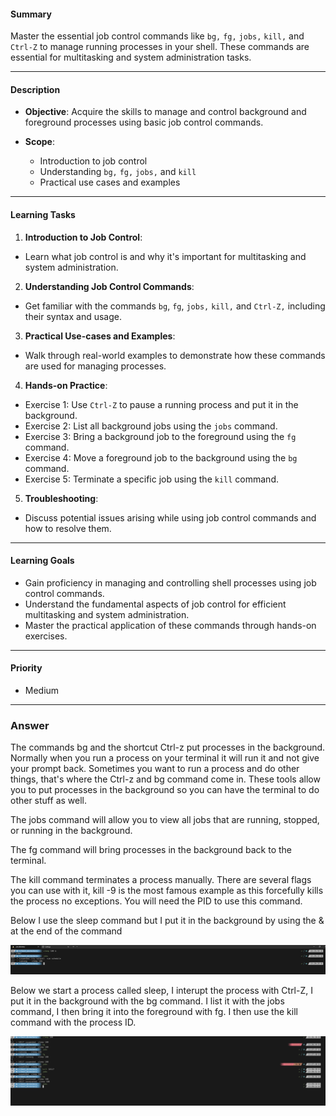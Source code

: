 #### Summary

Master the essential job control commands like `bg,` `fg,` `jobs,` `kill,` and `Ctrl-Z` to manage running processes in your shell. These commands are essential for multitasking and system administration tasks.

---

#### Description

- **Objective**: Acquire the skills to manage and control background and foreground processes using basic job control commands.
  
- **Scope**: 
  - Introduction to job control
  - Understanding `bg,` `fg,` `jobs,` and `kill`
  - Practical use cases and examples
  
---

#### Learning Tasks

1. **Introduction to Job Control**: 
  - Learn what job control is and why it's important for multitasking and system administration.
  
2. **Understanding Job Control Commands**: 
  - Get familiar with the commands `bg`, `fg`, `jobs,` `kill,` and `Ctrl-Z,` including their syntax and usage.
  
3. **Practical Use-cases and Examples**: 
  - Walk through real-world examples to demonstrate how these commands are used for managing processes.
  
4. **Hands-on Practice**: 
  - Exercise 1: Use `Ctrl-Z` to pause a running process and put it in the background.
  - Exercise 2: List all background jobs using the `jobs` command.
  - Exercise 3: Bring a background job to the foreground using the `fg` command.
  - Exercise 4: Move a foreground job to the background using the `bg` command.
  - Exercise 5: Terminate a specific job using the `kill` command.
  
5. **Troubleshooting**: 
  - Discuss potential issues arising while using job control commands and how to resolve them.

---

#### Learning Goals

- Gain proficiency in managing and controlling shell processes using job control commands.
- Understand the fundamental aspects of job control for efficient multitasking and system administration.
- Master the practical application of these commands through hands-on exercises.

---

#### Priority

- Medium


***
### Answer


The commands bg and the shortcut Ctrl-z put processes in the background. Normally when you run a process on your terminal it will run it and not give your prompt back. Sometimes you want to run a process and do other things, that's where the Ctrl-z and bg command come in. These tools allow you to put processes in the background so you can have the terminal to do other stuff as well.

The jobs command will allow you to view all jobs that are running, stopped, or running in the background.

The fg command will bring processes in the background back to the terminal.

The kill command terminates a process manually. There are several flags you can use with it, kill -9 is the most famous example as this forcefully kills the process no exceptions. You will need the PID to use this command. 

Below I use the sleep command but I put it in the background by using the & at the end of the command



![Image](../images/sleep-bg.PNG)


Below we start a process called sleep, I interupt the process with Ctrl-Z, I put it in the background with the bg command. I list it with the jobs command, I then bring it into the foreground with fg. I then use the kill command with the process ID.



![Image](../images/processes.PNG)


